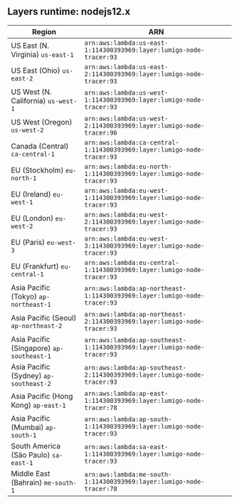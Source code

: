 Layers runtime: nodejs12.x
----
| Region | ARN |
| --- | --- |
|US East (N. Virginia)  `us-east-1`|`arn:aws:lambda:us-east-1:114300393969:layer:lumigo-node-tracer:93`|
|US East (Ohio)  `us-east-2`|`arn:aws:lambda:us-east-2:114300393969:layer:lumigo-node-tracer:93`|
|US West (N. California)  `us-west-1`|`arn:aws:lambda:us-west-1:114300393969:layer:lumigo-node-tracer:93`|
|US West (Oregon)  `us-west-2`|`arn:aws:lambda:us-west-2:114300393969:layer:lumigo-node-tracer:96`|
|Canada (Central)  `ca-central-1`|`arn:aws:lambda:ca-central-1:114300393969:layer:lumigo-node-tracer:93`|
|EU (Stockholm)  `eu-north-1`|`arn:aws:lambda:eu-north-1:114300393969:layer:lumigo-node-tracer:93`|
|EU (Ireland)  `eu-west-1`|`arn:aws:lambda:eu-west-1:114300393969:layer:lumigo-node-tracer:93`|
|EU (London)  `eu-west-2`|`arn:aws:lambda:eu-west-2:114300393969:layer:lumigo-node-tracer:93`|
|EU (Paris)  `eu-west-3`|`arn:aws:lambda:eu-west-3:114300393969:layer:lumigo-node-tracer:93`|
|EU (Frankfurt)  `eu-central-1`|`arn:aws:lambda:eu-central-1:114300393969:layer:lumigo-node-tracer:93`|
|Asia Pacific (Tokyo)  `ap-northeast-1`|`arn:aws:lambda:ap-northeast-1:114300393969:layer:lumigo-node-tracer:93`|
|Asia Pacific (Seoul)  `ap-northeast-2`|`arn:aws:lambda:ap-northeast-2:114300393969:layer:lumigo-node-tracer:93`|
|Asia Pacific (Singapore)  `ap-southeast-1`|`arn:aws:lambda:ap-southeast-1:114300393969:layer:lumigo-node-tracer:93`|
|Asia Pacific (Sydney)  `ap-southeast-2`|`arn:aws:lambda:ap-southeast-2:114300393969:layer:lumigo-node-tracer:93`|
|Asia Pacific (Hong Kong)  `ap-east-1`|`arn:aws:lambda:ap-east-1:114300393969:layer:lumigo-node-tracer:78`|
|Asia Pacific (Mumbai)  `ap-south-1`|`arn:aws:lambda:ap-south-1:114300393969:layer:lumigo-node-tracer:93`|
|South America (São Paulo)  `sa-east-1`|`arn:aws:lambda:sa-east-1:114300393969:layer:lumigo-node-tracer:93`|
|Middle East (Bahrain)  `me-south-1`|`arn:aws:lambda:me-south-1:114300393969:layer:lumigo-node-tracer:78`|
